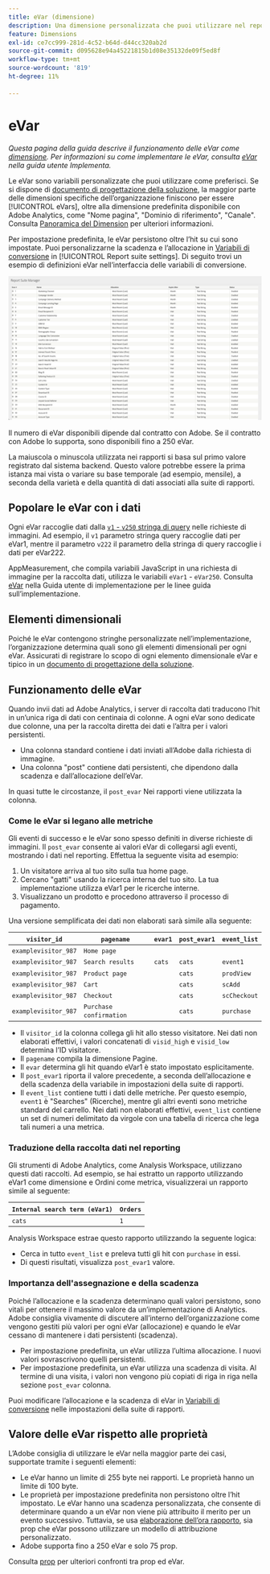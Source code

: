 ```yaml
---
title: eVar (dimensione)
description: Una dimensione personalizzata che puoi utilizzare nel reporting.
feature: Dimensions
exl-id: ce7cc999-281d-4c52-b64d-d44cc320ab2d
source-git-commit: d095628e94a45221815b1d08e35132de09f5ed8f
workflow-type: tm+mt
source-wordcount: '819'
ht-degree: 11%

---
```


# eVar 

*Questa pagina della guida descrive il funzionamento delle eVar come [dimensione](overview.md). Per informazioni su come implementare le eVar, consulta [eVar](/help/implement/vars/page-vars/evar.md) nella guida utente Implementa.*

Le eVar sono variabili personalizzate che puoi utilizzare come preferisci. Se si dispone di [documento di progettazione della soluzione](/help/implement/prepare/solution-design.md), la maggior parte delle dimensioni specifiche dell’organizzazione finiscono per essere [!UICONTROL eVars], oltre alla dimensione predefinita disponibile con Adobe Analytics, come &quot;Nome pagina&quot;, &quot;Dominio di riferimento&quot;, &quot;Canale&quot;. Consulta [Panoramica del Dimension](overview.md) per ulteriori informazioni.

Per impostazione predefinita, le eVar persistono oltre l’hit su cui sono impostate. Puoi personalizzarne la scadenza e l’allocazione in [Variabili di conversione](/help/admin/admin/c-manage-report-suites/c-edit-report-suites/conversion-var-admin/conversion-var-admin.md) in [!UICONTROL Report suite settings]. Di seguito trovi un esempio di definizioni eVar nell’interfaccia delle variabili di conversione.

![Esempi di Evar](assets/evars-sample.png)

Il numero di eVar disponibili dipende dal contratto con Adobe. Se il contratto con Adobe lo supporta, sono disponibili fino a 250 eVar.

La maiuscola o minuscola utilizzata nei rapporti si basa sul primo valore registrato dal sistema backend. Questo valore potrebbe essere la prima istanza mai vista o variare su base temporale (ad esempio, mensile), a seconda della varietà e della quantità di dati associati alla suite di rapporti.

## Popolare le eVar con i dati

Ogni eVar raccoglie dati dalla [`v1` - `v250` stringa di query](/help/implement/validate/query-parameters.md) nelle richieste di immagini. Ad esempio, il `v1` parametro stringa query raccoglie dati per eVar1, mentre il parametro `v222` il parametro della stringa di query raccoglie i dati per eVar222.

AppMeasurement, che compila variabili JavaScript in una richiesta di immagine per la raccolta dati, utilizza le variabili `eVar1` - `eVar250`. Consulta [eVar](/help/implement/vars/page-vars/evar.md) nella Guida utente di implementazione per le linee guida sull’implementazione.

## Elementi dimensionali

Poiché le eVar contengono stringhe personalizzate nell’implementazione, l’organizzazione determina quali sono gli elementi dimensionali per ogni eVar. Assicurati di registrare lo scopo di ogni elemento dimensionale eVar e tipico in un [documento di progettazione della soluzione](/help/implement/prepare/solution-design.md).

## Funzionamento delle eVar

Quando invii dati ad Adobe Analytics, i server di raccolta dati traducono l’hit in un’unica riga di dati con centinaia di colonne. A ogni eVar sono dedicate due colonne, una per la raccolta diretta dei dati e l’altra per i valori persistenti.

* Una colonna standard contiene i dati inviati all’Adobe dalla richiesta di immagine.
* Una colonna &quot;post&quot; contiene dati persistenti, che dipendono dalla scadenza e dall’allocazione dell’eVar.

In quasi tutte le circostanze, il `post_evar` Nei rapporti viene utilizzata la colonna.

### Come le eVar si legano alle metriche

Gli eventi di successo e le eVar sono spesso definiti in diverse richieste di immagini. Il `post_evar` consente ai valori eVar di collegarsi agli eventi, mostrando i dati nel reporting. Effettua la seguente visita ad esempio:

1. Un visitatore arriva al tuo sito sulla tua home page.
2. Cercano &quot;gatti&quot; usando la ricerca interna del tuo sito. La tua implementazione utilizza eVar1 per le ricerche interne.
3. Visualizzano un prodotto e procedono attraverso il processo di pagamento.

Una versione semplificata dei dati non elaborati sarà simile alla seguente:

| `visitor_id` | `pagename` | `evar1` | `post_evar1` | `event_list` |
| --- | --- | --- | --- | --- |
| `examplevisitor_987` | `Home page` | | | |
| `examplevisitor_987` | `Search results` | `cats` | `cats` | `event1` |
| `examplevisitor_987` | `Product page` | | `cats` | `prodView` |
| `examplevisitor_987` | `Cart` | | `cats` | `scAdd` |
| `examplevisitor_987` | `Checkout` | | `cats` | `scCheckout` |
| `examplevisitor_987` | `Purchase confirmation` | | `cats` | `purchase` |

* Il `visitor_id` la colonna collega gli hit allo stesso visitatore. Nei dati non elaborati effettivi, i valori concatenati di `visid_high` e `visid_low` determina l’ID visitatore.
* Il `pagename` compila la dimensione Pagine.
* Il `evar` determina gli hit quando eVar1 è stato impostato esplicitamente.
* Il `post_evar1` riporta il valore precedente, a seconda dell’allocazione e della scadenza della variabile in impostazioni della suite di rapporti.
* Il `event_list` contiene tutti i dati delle metriche. Per questo esempio, `event1` è &quot;Searches&quot; (Ricerche), mentre gli altri eventi sono metriche standard del carrello. Nei dati non elaborati effettivi, `event_list` contiene un set di numeri delimitato da virgole con una tabella di ricerca che lega tali numeri a una metrica.

### Traduzione della raccolta dati nel reporting

Gli strumenti di Adobe Analytics, come Analysis Workspace, utilizzano questi dati raccolti. Ad esempio, se hai estratto un rapporto utilizzando eVar1 come dimensione e Ordini come metrica, visualizzerai un rapporto simile al seguente:

| `Internal search term (eVar1)` | `Orders` |
| --- | --- |
| `cats` | `1` |

Analysis Workspace estrae questo rapporto utilizzando la seguente logica:

* Cerca in tutto `event_list` e preleva tutti gli hit con `purchase` in essi.
* Di questi risultati, visualizza `post_evar1` valore.

### Importanza dell&#39;assegnazione e della scadenza

Poiché l’allocazione e la scadenza determinano quali valori persistono, sono vitali per ottenere il massimo valore da un’implementazione di Analytics. Adobe consiglia vivamente di discutere all’interno dell’organizzazione come vengono gestiti più valori per ogni eVar (allocazione) e quando le eVar cessano di mantenere i dati persistenti (scadenza).

* Per impostazione predefinita, un eVar utilizza l’ultima allocazione. I nuovi valori sovrascrivono quelli persistenti.
* Per impostazione predefinita, un eVar utilizza una scadenza di visita. Al termine di una visita, i valori non vengono più copiati di riga in riga nella sezione `post_evar` colonna.

Puoi modificare l’allocazione e la scadenza di eVar in [Variabili di conversione](/help/admin/admin/c-manage-report-suites/c-edit-report-suites/conversion-var-admin/conversion-var-admin.md) nelle impostazioni della suite di rapporti.

## Valore delle eVar rispetto alle proprietà

L’Adobe consiglia di utilizzare le eVar nella maggior parte dei casi, supportate tramite i seguenti elementi:

* Le eVar hanno un limite di 255 byte nei rapporti. Le proprietà hanno un limite di 100 byte.
* Le proprietà per impostazione predefinita non persistono oltre l’hit impostato. Le eVar hanno una scadenza personalizzata, che consente di determinare quando a un eVar non viene più attribuito il merito per un evento successivo. Tuttavia, se usa [elaborazione dell’ora rapporto](/help/components/vrs/vrs-report-time-processing.md), sia prop che eVar possono utilizzare un modello di attribuzione personalizzato.
* Adobe supporta fino a 250 eVar e solo 75 prop.

Consulta [prop](prop.md) per ulteriori confronti tra prop ed eVar.
